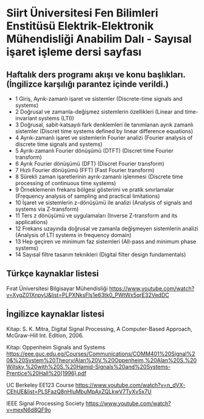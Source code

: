 # Siirt Üniversitesi Fen Bilimleri Enstitüsü Elektrik-Elektronik Mühendisliği Anabilim Dalı - Sayısal işaret işleme dersi sayfası

## Haftalık ders programı akışı ve konu başlıkları. (İngilizce karşılığı parantez içinde verildi.)

* 1	Giriş, Ayrık-zamanlı işaret ve sistemler	(Discrete-time signals and systems)	
* 2	Doğrusal ve zamanla-değişmez sistemlerin özellikleri	(Linear and time-invariant systems (LTI))	
* 3	Doğrusal, sabit-katsayılı fark denklemleri ile tanımlanan ayrık zamanlı sistemler		 (Discret time systems defined by linear difference equations)
* 4	Ayrık-zamanlı işaret ve sistemlerin Fourier analizi		(Fourier analysis of discrete time signals and systems)
* 5	Ayrık-zamanlı Fourier dönüşümü (DTFT)		(Discret time Fourier transform)
* 6	Ayrık Fourier dönüşümü (DFT)		 (Discret Fourier transform)
* 7	Hızlı Fourier dönüşümü (FFT)		(Fast Fourier transform)
* 8	Sürekli zaman işaretlerinin ayrık-zamanlı işlenmesi		 (Discrete time processing of continuous time systems)
* 9	Örneklemenin frekans bölgesi gösterimi ve pratik sınırlamalar		(Frequency analysis of sampling and practical limitations)
* 10	İşaret ve sistemlerin z-dönüşümü ile analizi		(Analysis of signals and systems via Z-transform)
* 11	Ters z dönüşümü ve uygulamaları		(Inverse Z-transform and its applications)
* 12	Frekans uzayında doğrusal ve zamanla değişmeyen sistemlerin analizi		(Analysis of LTI systems in frequency domain)
* 13	Hep geçiren ve minimum faz sistemleri		(All-pass and minimum phase systems)
* 14	Sayısal filtre tasarım teknikleri  (Digital filter design fundamentals)


## Türkçe kaynaklar listesi
Fırat Üniversitesi Bilgisayar Mühendisliği https://www.youtube.com/watch?v=XygZ01XnpyU&list=PLPXNksFls1e63tk0_PWtWx5qrE32VedDC


## İngilizce kaynaklar listesi

Kitap: S. K. Mitra, Digital Signal Processing, A Computer-Based Approach, McGraw-Hill Int. Edition, 2006.

Kitap: Oppenheim Signals and Systems https://eee.guc.edu.eg/Courses/Communications/COMM401%20Signal%20&%20System%20Theory/Alan%20V.%20Oppenheim,%20Alan%20S.%20Willsky,%20with%20S.%20Hamid-Signals%20and%20Systems-Prentice%20Hall%20(1996).pdf

UC Berkeley EE123 Course
https://www.youtube.com/watch?v=n_dVX-CEhUE&list=PLSFazQ8nHIuMbuMpAxZQLkwV7TyXv5x7U

IEEE Signal Processing Society
https://www.youtube.com/watch?v=mexN6d8QF9o

